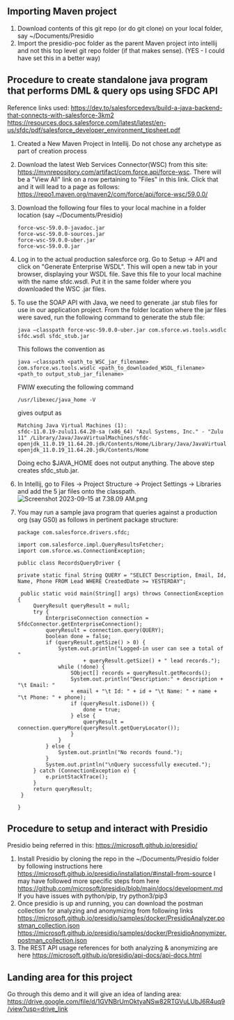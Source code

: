## Importing Maven project
1. Download contents of this git repo (or do git clone) on your local folder, say ~/Documents/Presidio
2. Import the presidio-poc folder as the parent Maven project into intellij and not this top level git repo folder (if that makes sense).
(YES - I could have set this in a better way) 

## Procedure to create standalone java program that performs DML & query ops using SFDC API

Reference links used:
https://dev.to/salesforcedevs/build-a-java-backend-that-connects-with-salesforce-3km2
https://resources.docs.salesforce.com/latest/latest/en-us/sfdc/pdf/salesforce_developer_environment_tipsheet.pdf

1. Created a New Maven Project in Intellij. Do not chose any archetype as part of creation process
2. Download the latest Web Services Connector(WSC) from this site: https://mvnrepository.com/artifact/com.force.api/force-wsc. There will be a "View All" link on a row pertaining to "Files" in this link. Click that and it will lead to a page as follows: https://repo1.maven.org/maven2/com/force/api/force-wsc/59.0.0/
3. Download the following four files to your local machine in a folder location (say ~/Documents/Presidio)
    ```
    force-wsc-59.0.0-javadoc.jar
    force-wsc-59.0.0-sources.jar
    force-wsc-59.0.0-uber.jar
    force-wsc-59.0.0.jar
    ```
4. Log in to the actual production salesforce org. Go to Setup -> API and click on "Generate Enterprise WSDL". This will open a new tab in your browser, displaying your WSDL file. Save this file to your local machine with the name sfdc.wsdl. Put it in the same folder where you downloaded the WSC .jar files.
5. To use the SOAP API with Java, we need to generate .jar stub files for use in our application project. From the folder location where the jar files were saved, run the following command to generate the stub file:
   ```
   java –classpath force-wsc-59.0.0-uber.jar com.sforce.ws.tools.wsdlc sfdc.wsdl sfdc_stub.jar
   ```

   This follows the convention as
   ```
   java –classpath <path_to_WSC_jar_filename> com.sforce.ws.tools.wsdlc <path_to_downloaded_WSDL_filename> <path_to output_stub_jar_filename>
   ```

   FWIW executing the following command
   ```
   /usr/libexec/java_home -V
   ```

   gives output as <br />
   ```
   Matching Java Virtual Machines (1):
   sfdc-11.0.19-zulu11.64.20-sa (x86_64) "Azul Systems, Inc." - "Zulu 11" /Library/Java/JavaVirtualMachines/sfdc-openjdk_11.0.19_11.64.20.jdk/Contents/Home/Library/Java/JavaVirtualMachines/sfdc-openjdk_11.0.19_11.64.20.jdk/Contents/Home
   ```
   Doing echo $JAVA_HOME does not output anything. The above step creates sfdc_stub.jar.
6. In Intellij, go to Files -> Project Structure -> Project Settings -> Libraries and add the 5 jar files onto the classpath.
![Screenshot 2023-09-15 at 7.38.09 AM.png](..%2F..%2F..%2FDesktop%2FScreenshot%202023-09-15%20at%207.38.09%20AM.png)
7. You may run a sample java program that queries against a production org (say GS0) as follows in pertinent package structure:
   ```
   package com.salesforce.drivers.sfdc;

   import com.salesforce.impl.QueryResultsFetcher;
   import com.sforce.ws.ConnectionException;

   public class RecordsQueryDriver {

   private static final String QUERY = "SELECT Description, Email, Id, Name, Phone FROM Lead WHERE CreatedDate >= YESTERDAY";

    public static void main(String[] args) throws ConnectionException {
        QueryResult queryResult = null;
        try {
            EnterpriseConnection connection = SfdcConnector.getEnterpriseConnection();
            queryResult = connection.query(QUERY);
            boolean done = false;
            if (queryResult.getSize() > 0) {
                System.out.println("Logged-in user can see a total of "
                        + queryResult.getSize() + " lead records.");
                while (!done) {
                    SObject[] records = queryResult.getRecords();
                    System.out.println("Description:" + description + "\t Email: "
                    + email + "\t Id: " + id + "\t Name: " + name + "\t Phone: " + phone);
                    if (queryResult.isDone()) {
                        done = true;
                    } else {
                        queryResult = connection.queryMore(queryResult.getQueryLocator());
                    }
                }
            } else {
                System.out.println("No records found.");
            }
            System.out.println("\nQuery successfully executed.");
        } catch (ConnectionException e) {
            e.printStackTrace();
        }
        return queryResult;
    }

   }

   ```

## Procedure to setup and interact with Presidio

Presidio being referred in this:
https://microsoft.github.io/presidio/

1. Install Presidio by cloning the repo in the ~/Documents/Presidio folder by following instructions here
   https://microsoft.github.io/presidio/installation/#install-from-source
   I may have followed more specific steps from here
   https://github.com/microsoft/presidio/blob/main/docs/development.md
   If you have issues with python/pip, try python3/pip3
2. Once presidio is up and running, you can download the postman collection for analyzing and anonymizing from following links
   https://microsoft.github.io/presidio/samples/docker/PresidioAnalyzer.postman_collection.json
   https://microsoft.github.io/presidio/samples/docker/PresidioAnonymizer.postman_collection.json
3. The REST API usage references for both analyzing & anonymizing are here
   https://microsoft.github.io/presidio/api-docs/api-docs.html

## Landing area for this project
Go through this demo and it will give an idea of landing area:
https://drive.google.com/file/d/1GVNBrUmOktyaNSw82RTGVuLUbJ6R4uq9/view?usp=drive_link
